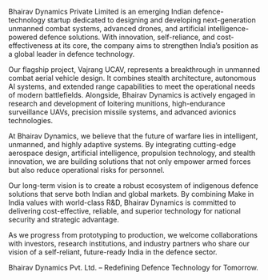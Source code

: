 
Bhairav Dynamics Private Limited is an emerging Indian defence-technology startup dedicated to designing and developing next-generation unmanned combat systems, advanced drones, and artificial intelligence-powered defence solutions. With innovation, self-reliance, and cost-effectiveness at its core, the company aims to strengthen India’s position as a global leader in defence technology.

Our flagship project, Vajrang UCAV, represents a breakthrough in unmanned combat aerial vehicle design. It combines stealth architecture, autonomous AI systems, and extended range capabilities to meet the operational needs of modern battlefields. Alongside, Bhairav Dynamics is actively engaged in research and development of loitering munitions, high-endurance surveillance UAVs, precision missile systems, and advanced avionics technologies.

At Bhairav Dynamics, we believe that the future of warfare lies in intelligent, unmanned, and highly adaptive systems. By integrating cutting-edge aerospace design, artificial intelligence, propulsion technology, and stealth innovation, we are building solutions that not only empower armed forces but also reduce operational risks for personnel.

Our long-term vision is to create a robust ecosystem of indigenous defence solutions that serve both Indian and global markets. By combining Make in India values with world-class R&D, Bhairav Dynamics is committed to delivering cost-effective, reliable, and superior technology for national security and strategic advantage.

As we progress from prototyping to production, we welcome collaborations with investors, research institutions, and industry partners who share our vision of a self-reliant, future-ready India in the defence sector.

Bhairav Dynamics Pvt. Ltd. – Redefining Defence Technology for Tomorrow.
